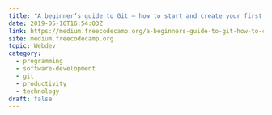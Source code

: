 ```yaml
---
title: "A beginner’s guide to Git — how to start and create your first repository"
date: 2019-05-16T16:54:03Z
link: https://medium.freecodecamp.org/a-beginners-guide-to-git-how-to-create-your-first-github-project-c3ff53f56861?source=rss----336d898217ee---4&utm_medium=RSS&utm_source=hune
site: medium.freecodecamp.org
topic: Webdev
category:
  - programming
  - software-development
  - git
  - productivity
  - technology
draft: false
---
```

